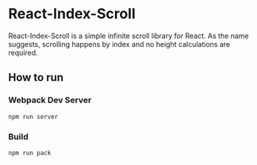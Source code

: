 # React-Index-Scroll

React-Index-Scroll is a simple infinite scroll library for React.
As the name suggests, scrolling happens by index and no height calculations are required.

## How to run

### Webpack Dev Server

```
npm run server
```

### Build

```
npm run pack
```